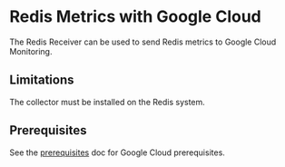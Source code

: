 # Redis Metrics with Google Cloud

The Redis Receiver can be used to send Redis metrics to Google Cloud Monitoring.

## Limitations

The collector must be installed on the Redis system.

## Prerequisites

See the [prerequisites](../README.md) doc for Google Cloud prerequisites.
